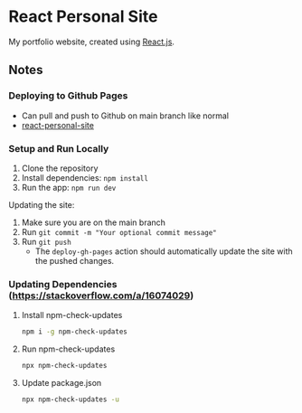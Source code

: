 # React Personal Site

My portfolio website, created using [React.js](https://react.dev/).

## Notes
### Deploying to Github Pages
- Can pull and push to Github on main branch like normal
- [react-personal-site](https://enprogames.github.io/react-personal-site/)

### Setup and Run Locally
1. Clone the repository
2. Install dependencies: `npm install`
3. Run the app: `npm run dev`

Updating the site:
1. Make sure you are on the main branch
2. Run `git commit -m "Your optional commit message"`
3. Run `git push`
    - The `deploy-gh-pages` action should automatically update the site with the pushed changes.

### Updating Dependencies (https://stackoverflow.com/a/16074029)
1. Install npm-check-updates
    ```bash
    npm i -g npm-check-updates
    ```
2. Run npm-check-updates
    ```bash
    npx npm-check-updates
    ```
3. Update package.json
    ```bash
    npx npm-check-updates -u
    ```
